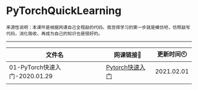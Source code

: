 # PyTorchQuickLearning

`来源性说明：本课件是根据网课自己全程敲的代码。我觉得学习的第一步就是模仿吧，仿照敲写代码，消化吸收，再成为自己的知识也是很好的。`

---

| 文件名                        | 网课链接🔗                                                    | 更新时间🕙  |
| ----------------------------- | ------------------------------------------------------------ | ---------- |
| 01-PyTorch快速入门-2020.01.29 | [Pytorch快速入门](https://www.bilibili.com/video/BV1iv41117Zg) | 2021.02.01 |
|                               |                                                              |            |

